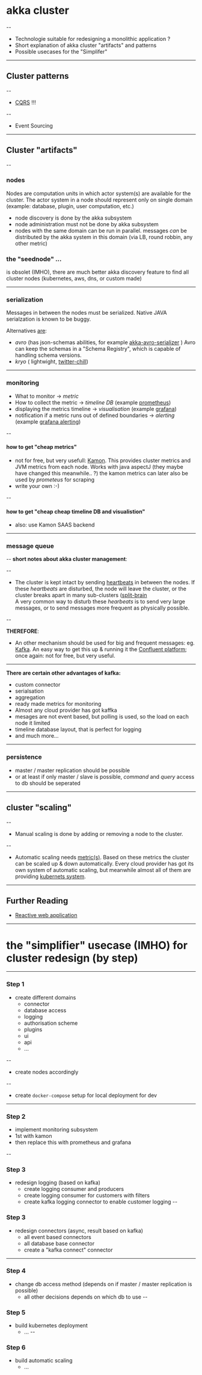 # akka cluster

--
* Technologie suitable for redesigning a monolithic application ?
* Short explanation of akka cluster "artifacts" and patterns
* Possible usecases for the "Simplifer"

 

---

## Cluster patterns

--
* [CQRS](https://m.heise.de/developer/artikel/CQRS-neues-Architekturprinzip-zur-Trennung-von-Befehlen-und-Abfragen-1797489.html?seite=all) !!!

--
* Event Sourcing

---

## Cluster "artifacts" 

--
### nodes

Nodes are computation units in which actor system(s) are available for the cluster. 
The actor system in a node should represent only on single domain (example: database, plugin, user computation, etc.)
* node discovery is done by the akka subsystem
* node administration must not be done by akka subsystem
* nodes with the same domain can be run in parallel. messages _can_ be distributed by the akka 
system in this domain (via LB, round robbin, any other metric) 

### the "seednode" ...
is obsolet (IMHO), there are much better akka discovery feature to find all cluster 
nodes (kubernetes, aws, dns, or custom made)

---
### serialization
Messages in between the nodes must be serialized. Native JAVA serialzation is known to be buggy.

Alternatives [are](https://manuel.bernhardt.io/2018/07/20/akka-anti-patterns-java-serialization/):
* _avro_ (has json-schemas abilities, for example [akka-avro-serializer](https://github.com/hopped/akka-avro-serializer) )
  Avro can keep the schemas in a "Schema Registry", which is capable of handling schema versions.
* _kryo_ ( lightwight, [twitter-chill](https://github.com/twitter/chill))

---
### monitoring
- What to monitor -> _metric_
- How to collect the metric -> _timeline DB_ (example [prometheus](https://prometheus.io/))
- displaying the metrics timeline -> _visualisation_ (example [grafana](https://grafana.com/))
- notification if a metric runs out of defined boundaries -> _alerting_ (example [grafana alerting](https://grafana.com/docs/grafana/latest/alerting/notifications/))

--
#### how to get "cheap metrics"
- not for free, but very usefull: [Kamon](https://kamon.io/). This provides cluster metrics
and JVM metrics from each node. Works with java aspectJ (they maybe have changed this meanwhile.. ?)
the kamon metrics can later also be used by _prometeus_ for scraping
- write your own :-)

--
#### how to get "cheap cheap timeline DB and visualistion"
- also: use Kamon SAAS backend 

---
### message queue

--
**short notes about akka cluster management**:

--
* The cluster is kept intact by sending [heartbeats](https://doc.akka.io/docs/akka/current/cluster-usage.html#failure-detector)
in between the nodes. If these _heartbeats_ are disturbed, the node will leave the cluster, or 
the cluster breaks apart in many sub-clusters ([split-brain](https://en.wikipedia.org/wiki/Split-brain_(computing) )   
A very common way to disturb these _hearbeats_ is to send very large messages, or to send messages more frequent as physically possible.

--

**THEREFORE**:

* An other mechanism should be used for big and frequent messages: eg. [Kafka](https://kafka.apache.org/). An easy 
way to get this up & running it the [Confluent platform](https://www.confluent.io/); once
again: not for free, but very useful. 

---
**There are certain other advantages of kafka:**
* custom connector 
* serialsation
* aggregation
* ready made metrics for monitoring
* Almost any cloud provider has got kaffka
* mesages are not event based, but polling is used, so the load on each node it limited
* timeline database layout, that is perfect for logging
* and much more...

 
---
### persistence
- master / master replication should be possible
- or at least if only master / slave is possible, _command_ and _query_ access to 
db should be seperated 

---
## cluster "scaling"

--
* Manual scaling is done by adding or removing a node to the cluster.

--
* Automatic scaling needs [metric(s)](#monitoring). Based on these metrics the cluster 
can be scaled up & down automatically. Every cloud provider has got its own system 
of automatic scaling, but meanwhile almost all of them are providing 
[kubernets system](https://kubernetes.io/de/). 

---
## Further Reading
* [Reactive web application](https://www.amazon.de/Reactive-Web-Applications-Covers-Streams/dp/163343009X/ref=sr_1_2?__mk_de_DE=%C3%85M%C3%85%C5%BD%C3%95%C3%91&dchild=1&keywords=Reactive+Web+Applications&qid=1596694303&sr=8-2)

---
# the "simplifier" usecase (IMHO) for cluster redesign (by step) 

---
### Step 1
* create different domains
    * connector
    * database access
    * logging
    * authorisation scheme
    * plugins
    * ui
    * api
    * ...

--
* create nodes accordingly

--
* create ``docker-compose`` setup for local deployment for dev

---

### Step 2
* implement monitoring subsystem
* 1st with kamon
* then replace this with prometheus and grafana

--

### Step 3
* redesign logging (based on kafka)
    * create logging consumer and producers
    * create logging consumer for customers with filters
    * create kafka logging connector to enable customer logging 
--

### Step 3
* redesign connectors (async, result based on kafka)
    * all event based connectors 
    * all database base connector
    * create a "kafka connect" connector
---

### Step 4
* change db access method (depends on if master / master replication is possible)
    * all other decisions depends on which db to use
--

### Step 5
* build kubernetes deployment
    * ...
--

### Step 6
* build automatic scaling    
    * ...

